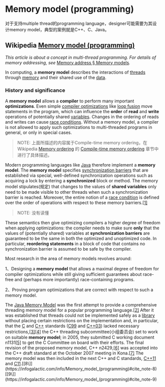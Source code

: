 # Memory model (programming)

对于支持multiple thread的programming language，designer可能需要为其设计memory model，典型的案例就是C++、C、Java。

## Wikipedia [Memory model (programming)](https://infogalactic.com/info/Memory_model_(programming))

*This article is about a concept in multi-thread programming. For details of memory addressing, see* [Memory address § Memory models](https://infogalactic.com/info/Memory_address#Memory_models)*.*

In computing, a **memory model** describes the interactions of [threads](https://infogalactic.com/info/Thread_(computer_science)) through [memory](https://infogalactic.com/info/Memory_(computing)) and their shared use of the [data](https://infogalactic.com/info/Data_(computing)).

### History and significance

A **memory model** allows a **compiler** to perform many important **optimizations**. Even simple [compiler optimizations](https://infogalactic.com/info/Compiler_optimization) like [loop fusion](https://infogalactic.com/info/Loop_fusion) move statements in the program, which can influence the **order** of **read** and **write** operations of potentially shared [variables](https://infogalactic.com/info/Variable_(programming)). Changes in the ordering of reads and writes can cause [race conditions](https://infogalactic.com/info/Race_condition). Without a memory model, a compiler is not allowed to apply such optimizations to multi-threaded programs in general, or only in special cases.

> NOTE: 上面所描述的内容属于Compile-time memory ordering，在Wikipedia [Memory ordering](https://infogalactic.com/info/Memory_ordering) 的 [Compile-time memory ordering](https://infogalactic.com/info/Memory_ordering#Compile-time_memory_ordering) 章节中进行了具体描述。

Modern programming languages like [Java](https://infogalactic.com/info/Java_(programming_language)) therefore implement a **memory model**. The **memory model** specifies [synchronization barriers](https://infogalactic.com/info/Synchronization_barrier) that are established via special, well-defined synchronization operations such as acquiring a lock by entering a **synchronized** block or method. The memory model stipulates(规定) that changes to the values of **shared variables** only need to be made visible to other threads when such a synchronization barrier is reached. Moreover, the entire notion of a [race condition](https://infogalactic.com/info/Race_condition) is defined over the order of operations with respect to these memory barriers.[[1\]](https://infogalactic.com/info/Memory_model_(programming)#cite_note-1)

> NOTE: 没有读懂

These semantics then give optimizing compilers a higher degree of freedom when applying optimizations: the compiler needs to make sure **only** that the values of (potentially shared) variables at **synchronization barriers** are guaranteed to be the same in both the optimized and unoptimized code. In particular, **reordering statements** in a block of code that contains no synchronization barrier is assumed to be safe by the compiler.

Most research in the area of memory models revolves around:

1、Designing a **memory model** that allows a maximal degree of freedom for compiler optimizations while still giving sufficient guarantees about race-free and (perhaps more importantly) race-containing programs.

2、Proving program optimizations that are correct with respect to such a memory model.



The [Java Memory Model](https://infogalactic.com/info/Java_Memory_Model) was the first attempt to provide a comprehensive threading memory model for a popular programming language.[[2\]](https://infogalactic.com/info/Memory_model_(programming)#cite_note-2) After it was established that threads could not be implemented safely as a [library](https://infogalactic.com/info/Library_(computing)) without placing certain restrictions on the implementation and, in particular, that the [C](https://infogalactic.com/info/C_(programming_language)) and [C++](https://infogalactic.com/info/C%2B%2B) standards ([C99](https://infogalactic.com/info/C99) and [C++03](https://infogalactic.com/info/C%2B%2B03)) lacked necessary restrictions,[[3\]](https://infogalactic.com/info/Memory_model_(programming)#cite_note-3)[[4\]](https://infogalactic.com/info/Memory_model_(programming)#cite_note-4) the C++ threading subcommittee(小组委员会) set to work on suitable **memory model**; in 2005, they submitted C working document n1131[[5\]](https://infogalactic.com/info/Memory_model_(programming)#cite_note-5) to get the C Committee on board with their efforts. The final revision of the proposed memory model, C++ n2429,[[6\]](https://infogalactic.com/info/Memory_model_(programming)#cite_note-6) was accepted into the C++ draft standard at the October 2007 meeting in Kona.[[7\]](https://infogalactic.com/info/Memory_model_(programming)#cite_note-7) The memory model was then included in the next C++ and C standards, [C++11](https://infogalactic.com/info/C%2B%2B11) and [C11](https://infogalactic.com/info/C11_(C_standard_revision)).[[8\]](https://infogalactic.com/info/Memory_model_(programming)#cite_note-8)[[9\]](https://infogalactic.com/info/Memory_model_(programming)#cite_note-9)